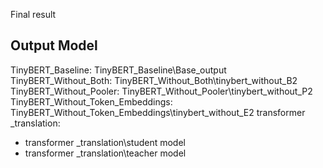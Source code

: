 Final result

## Output Model
TinyBERT_Baseline: TinyBERT_Baseline\Base_output
TinyBERT_Without_Both: TinyBERT_Without_Both\tinybert_without_B2
TinyBERT_Without_Pooler: TinyBERT_Without_Pooler\tinybert_without_P2
TinyBERT_Without_Token_Embeddings: TinyBERT_Without_Token_Embeddings\tinybert_without_E2
transformer _translation:
- transformer _translation\student model
- transformer _translation\teacher model
